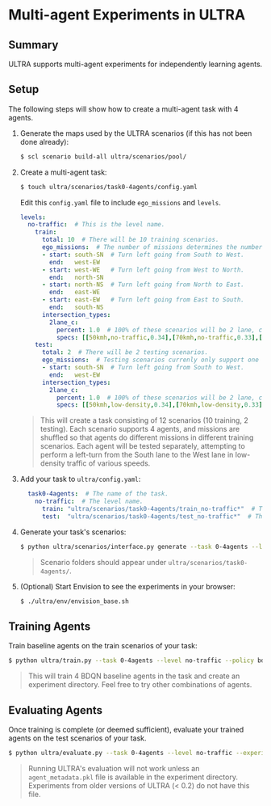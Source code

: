 # Multi-agent Experiments in ULTRA

## Summary

ULTRA supports multi-agent experiments for independently learning agents.

## Setup

The following steps will show how to create a multi-agent task with 4 agents.
1. Generate the maps used by the ULTRA scenarios (if this has not been done already):
   ```sh
   $ scl scenario build-all ultra/scenarios/pool/
   ```
2. Create a multi-agent task:
   ```sh
   $ touch ultra/scenarios/task0-4agents/config.yaml
   ```
   Edit this `config.yaml` file to include `ego_missions` and `levels`.
   ```yaml
   levels:
     no-traffic:  # This is the level name.
       train:
         total: 10  # There will be 10 training scenarios.
         ego_missions:  # The number of missions determines the number of agents.
         - start: south-SN  # Turn left going from South to West.
           end:   west-EW
         - start: west-WE   # Turn left going from West to North.
           end:   north-SN
         - start: north-NS  # Turn left going from North to East.
           end:   east-WE
         - start: east-EW   # Turn left going from East to South.
           end:   south-NS
         intersection_types:
           2lane_c:
             percent: 1.0  # 100% of these scenarios will be 2 lane, c-intersections.
             specs: [[50kmh,no-traffic,0.34],[70kmh,no-traffic,0.33],[100kmh,no-traffic,0.33]]
       test:
         total: 2  # There will be 2 testing scenarios.
         ego_missions:  # Testing scenarios currenly only support one agent.
         - start: south-SN  # Turn left going from South to West.
           end:   west-EW
         intersection_types:
           2lane_c:
             percent: 1.0  # 100% of these scenarios will be 2 lane, c-intersections.
             specs: [[50kmh,low-density,0.34],[70kmh,low-density,0.33],[100kmh,low-density,0.33]]
   ```
   > This will create a task consisting of 12 scenarios (10 training, 2 testing). Each scenario supports 4 agents, and missions are shuffled so that agents do different missions in different training scenarios. Each agent will be tested separately, attempting to perform a left-turn from the South lane to the West lane in low-density traffic of various speeds.
3. Add your task to `ultra/config.yaml`:
   ```yaml
     task0-4agents:  # The name of the task.
       no-traffic:  # The level name.
         train: "ultra/scenarios/task0-4agents/train_no-traffic*"  # The relative path to the training scenarios.
         test:  "ultra/scenarios/task0-4agents/test_no-traffic*"  # The relative path to the testing scenarios.
   ```
4. Generate your task's scenarios:
   ```sh
   $ python ultra/scenarios/interface.py generate --task 0-4agents --level no-traffic
   ```
   > Scenario folders should appear under `ultra/scenarios/task0-4agents/`.
5. (Optional) Start Envision to see the experiments in your browser:
   ```sh
   $ ./ultra/env/envision_base.sh
   ```

## Training Agents

Train baseline agents on the train scenarios of your task:
```sh
$ python ultra/train.py --task 0-4agents --level no-traffic --policy bdqn,bdqn,bdqn,bdqn
```
> This will train 4 BDQN baseline agents in the task and create an experiment directory. Feel free to try other combinations of agents.

## Evaluating Agents

Once training is complete (or deemed sufficient), evaluate your trained agents on the test scenarios of your task.
```sh
$ python ultra/evaluate.py --task 0-4agents --level no-traffic --experiment-dir logs/<your-experiment-directory>/ --models logs/<your-experiment-directory>/models/000/
```
> Running ULTRA's evaluation will not work unless an `agent_metadata.pkl` file is available in the experiment directory. Experiments from older versions of ULTRA (< 0.2) do not have this file.

